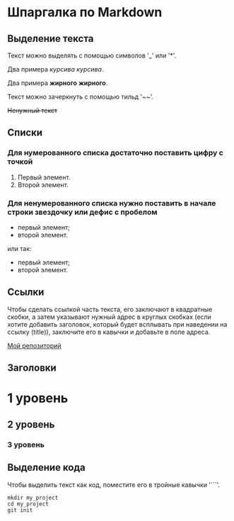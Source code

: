 # Шпаргалка по Markdown

## Выделение текста
Текст можно выделять с помощью символов '_' или '*'.

Два примера _курсива_ *курсива*.

Два примера __жирного__ **жирного**.

Текст можно зачеркнуть с помощью тильд '~~'.

~~Ненужный текст~~

## Списки

### Для нумерованного списка достаточно поставить цифру с точкой

1. Первый элемент.
2. Второй элемент.

### Для ненумерованного списка нужно поставить в начале строки звездочку или дефис с пробелом

* первый элемент;
* второй элемент.

или так:

- первый элемент;
- второй элемент.

## Ссылки

Чтобы сделать ссылкой часть текста, его заключают в квадратные скобки, а затем указывают нужный адрес в круглых скобках (если хотите добавить заголовок,
который будет всплывать при наведении на ссылку (title)), заключите его в кавычки и добавьте в поле адреса.

[Мой репозиторий](https://github.com/Evgenia1917 "Вот мой репозиторий!")


## Заголовки
# 1 уровень
## 2 уровень
### 3 уровень

## Выделение кода

Чтобы выделить текст как код, поместите его в тройные кавычки '```'.

```
mkdir my_project
cd my_project
git init

```